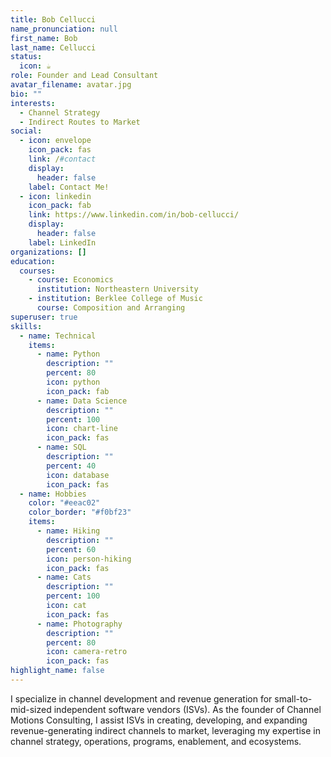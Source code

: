```yaml
---
title: Bob Cellucci
name_pronunciation: null
first_name: Bob
last_name: Cellucci
status:
  icon: ☕️
role: Founder and Lead Consultant
avatar_filename: avatar.jpg
bio: ""
interests:
  - Channel Strategy
  - Indirect Routes to Market
social:
  - icon: envelope
    icon_pack: fas
    link: /#contact
    display:
      header: false
    label: Contact Me!
  - icon: linkedin
    icon_pack: fab
    link: https://www.linkedin.com/in/bob-cellucci/
    display:
      header: false
    label: LinkedIn
organizations: []
education:
  courses:
    - course: Economics
      institution: Northeastern University
    - institution: Berklee College of Music
      course: Composition and Arranging
superuser: true
skills:
  - name: Technical
    items:
      - name: Python
        description: ""
        percent: 80
        icon: python
        icon_pack: fab
      - name: Data Science
        description: ""
        percent: 100
        icon: chart-line
        icon_pack: fas
      - name: SQL
        description: ""
        percent: 40
        icon: database
        icon_pack: fas
  - name: Hobbies
    color: "#eeac02"
    color_border: "#f0bf23"
    items:
      - name: Hiking
        description: ""
        percent: 60
        icon: person-hiking
        icon_pack: fas
      - name: Cats
        description: ""
        percent: 100
        icon: cat
        icon_pack: fas
      - name: Photography
        description: ""
        percent: 80
        icon: camera-retro
        icon_pack: fas
highlight_name: false
---
```

I specialize in channel development and revenue generation for small-to-mid-sized independent software vendors (ISVs). As the founder of Channel Motions Consulting, I assist ISVs in creating, developing, and expanding revenue-generating indirect channels to market, leveraging my expertise in channel strategy, operations, programs, enablement, and ecosystems.
